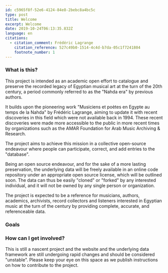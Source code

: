 ```yaml
---
id: c5965f8f-52e6-4124-84e8-2bebc8a4bc5c
type: post
title: Welcome
excerpt: Welcome
date: 2019-10-24T06:13:35.832Z
language: en
citations:
  - citation_comment: Frédéric Lagrange
    citation_reference: 527c49b0-1514-4c4d-b7da-05c1f7241804
    footnote_number: 1
---
```


### What is this?
This project is intended as an academic open effort to catalogue and preserve the recorded legacy of Egyptian musical art at the turn of the 20th century, a period commonly referred to as the "Nahda era" by previous authors.

It builds upon the pioneering work "Musiciens et poètes en Egypte au temps de la Nahda" by Frédéric Lagrange, aiming to update it with recent discoveries in this field which were not available back in 1994. These recent discoveries were made more accessible to the public in more recent times by organizations such as the AMAR Foundation for Arab Music Archiving & Research.

The project aims to achieve this mission in a collective open-source endeavour where people can participate, correct, and add entries to the "database".

Being an open source endeavour, and for the sake of a more lasting preservation, the underlying data will be freely available in an online code repository under an appropriate open source license, which will be outlined soon. The data can thus be easily "cloned" or "forked" by any interested individual, and it will not be owned by any single person or organization.

The project is expected to be a reference for musicians, authors, academics, archivists, record collectors and listeners interested in Egyptian music at the turn of the century by providing complete, accurate, and referenceable data.

### Goals


### How can I get involved?
This is still a nascent project and the website and the underlying data framework are still undergoing rapid changes and should be considered "unstable". Please keep your eye on this space as we publish instructions on how to contribute to the project.

